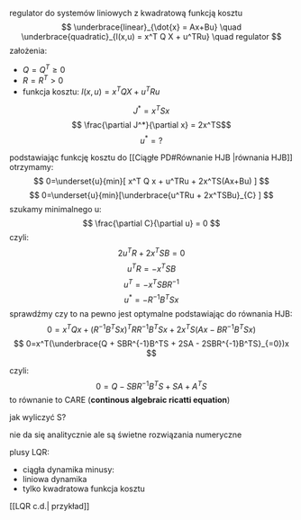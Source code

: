 regulator do systemów liniowych z kwadratową funkcją kosztu
$$ \underbrace{linear}_{\dot{x} = Ax+Bu} \quad \underbrace{quadratic}_{l(x,u) = x^T Q X + u^TRu} \quad regulator $$
założenia:
- $Q = Q^T \geq 0$
- $R=R^T>0$
- funkcja kosztu:  $l(x,u) = x^T Q X + u^TRu$


$$ J^* = x^TSx $$
$$ \frac{\partial J^*}{\partial x} = 2x^TS$$
$$ u^* =?$$

podstawiając funkcję kosztu do  [[Ciągłe PD#Równanie HJB |równania HJB]] otrzymamy:
$$ 0=\underset{u}{min}[ x^T Q x + u^TRu + 2x^TS(Ax+Bu) ] $$
$$ 0=\underset{u}{min}[\underbrace{u^TRu + 2x^TSBu}_{C} ] $$
szukamy minimalnego u:
$$ \frac{\partial C}{\partial u} = 0 $$
czyli:
$$ 2u^TR + 2x^TSB = 0 $$
$$ u^TR = -x^TSB $$
$$ u^T = -x^TSBR^{-1} $$
$$ u^* = -R^{-1}B^TSx$$
sprawdźmy czy to na pewno jest optymalne podstawiając do równania HJB:
$$ 0=x^TQx + (R^{-1}B^TSx)^TRR^{-1}B^TSx + 2x^TS(Ax-BR^{-1}B^TSx) $$
$$ 0=x^T(\underbrace{Q + SBR^{-1}B^TS + 2SA - 2SBR^{-1}B^TS}_{=0})x $$

czyli:
$$ 0 = Q - SBR^{-1}B^TS + SA + A^TS $$
to równanie to CARE (**continous algebraic ricatti equation**)

jak wyliczyć S?

nie da się analitycznie ale są świetne rozwiązania numeryczne

plusy LQR:
- ciągła dynamika
minusy:
- liniowa dynamika
- tylko kwadratowa funkcja kosztu

[[LQR c.d.| przykład]]